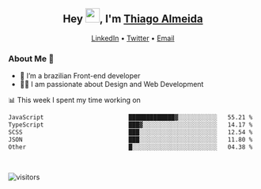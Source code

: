 

<h2 align="center">Hey <img src="https://github.com/TheDudeThatCode/TheDudeThatCode/blob/master/Assets/Hi.gif" width="29">, I'm <a href="https://www.linkedin.com/in/thiago-almeida-69785569/">Thiago Almeida</a></h2>
<p align="center">
  <a href="https://www.linkedin.com/in/thiago-almeida-69785569/">LinkedIn</a> •
  <a href="https://twitter.com/thiagoloal">Twitter</a> •
  <a href="mailto:thiagoloal@gmail.com">Email</a>
</p>

### About Me 🚀
- 🌱  I’m a brazilian Front-end developer</br>
- 👨‍💻  I am passionate about Design and Web Development</br>

<!-- ![Thiago Almeida github stats](https://github-readme-stats.vercel.app/api?username=thiagoloal&show_icons=true&hide_border=true)&nbsp;&nbsp; -->

📊 This week I spent my time working on
<!--START_SECTION:waka-->

```txt
JavaScript                        █████████████▓░░░░░░░░░░░   55.21 %
TypeScript                        ███▓░░░░░░░░░░░░░░░░░░░░░   14.17 %
SCSS                              ███░░░░░░░░░░░░░░░░░░░░░░   12.54 %
JSON                              ███░░░░░░░░░░░░░░░░░░░░░░   11.80 %
Other                             █░░░░░░░░░░░░░░░░░░░░░░░░   04.38 %
```

<!--END_SECTION:waka-->

<br />

![visitors](https://visitor-badge.laobi.icu/badge?page_id=thiagoloal.thiagoloal)
